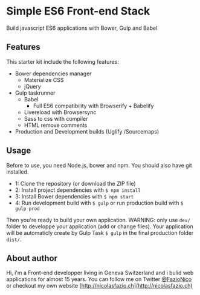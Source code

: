 <!--
@Author: Nicolas Fazio <webmaster-fazio>
@Date:   20-08-2016
@Email:  contact@nicolasfazio.ch
@Last modified by:   webmaster-fazio
@Last modified time: 20-08-2016
-->

# Simple ES6 Front-end Stack
  Build javascript ES6 applications with Bower, Gulp and Babel



## Features
  This starter kit include the following features:
  * Bower dependencies manager
    * Materialize CSS
    * jQuery
  * Gulp taskrunner
    * Babel
      * Full ES6 compatibility with Browserify + Babelify
    * Livereload with Browsersync
    * Sass to css with compiler
    * HTML remove comments
  * Production and Development builds (Uglify /Sourcemaps)



## Usage
  Before to use, you need Node.js, bower and npm. You should also have git installed.
  * 1: Clone the repository (or download the ZIP file)
  * 2: Install project dependencies with `$ npm install`
  * 3: Install Bower dependencies with `$ npm start`
  * 4: Run development build with `$ gulp` or run production build with `$ gulp prod`

  Then you're ready to build your own application.
  WARNING: only use `dev/` folder to developpe your application (add or change files).
  Your application will be automaticly create by Gulp Task `$ gulp` in the final production folder `dist/`.



## About author
  Hi, i'm a Front-end developper living in Geneva Switzerland and i bulid web applications for almost 15 years.
  You can follow me on Twitter [@FazioNico](https://twitter.com/FazioNico) or checkout my own website [http://nicolasfazio.ch](http://nicolasfazio.ch)
